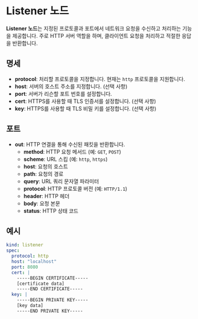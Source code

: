 # Listener 노드

**Listener 노드**는 지정된 프로토콜과 포트에서 네트워크 요청을 수신하고 처리하는 기능을 제공합니다. 주로 HTTP 서버 역할을 하며, 클라이언트 요청을 처리하고 적절한 응답을 반환합니다.

## 명세

- **protocol**: 처리할 프로토콜을 지정합니다. 현재는 `http` 프로토콜을 지원합니다.
- **host**: 서버의 호스트 주소를 지정합니다. (선택 사항)
- **port**: 서버가 리슨할 포트 번호를 설정합니다.
- **cert**: HTTPS를 사용할 때 TLS 인증서를 설정합니다. (선택 사항)
- **key**: HTTPS를 사용할 때 TLS 비밀 키를 설정합니다. (선택 사항)

## 포트

- **out**: HTTP 연결을 통해 수신된 패킷을 반환합니다.
  - **method**: HTTP 요청 메서드 (예: `GET`, `POST`)
  - **scheme**: URL 스킴 (예: `http`, `https`)
  - **host**: 요청의 호스트
  - **path**: 요청의 경로
  - **query**: URL 쿼리 문자열 파라미터
  - **protocol**: HTTP 프로토콜 버전 (예: `HTTP/1.1`)
  - **header**: HTTP 헤더
  - **body**: 요청 본문
  - **status**: HTTP 상태 코드

## 예시

```yaml
kind: listener
spec:
  protocol: http
  host: "localhost"
  port: 8080
  cert: |
    -----BEGIN CERTIFICATE-----
    [certificate data]
    -----END CERTIFICATE-----
  key: |
    -----BEGIN PRIVATE KEY-----
    [key data]
    -----END PRIVATE KEY-----
```
